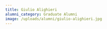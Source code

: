 ```yaml
---
title: Giulio Alighieri
alumni_category: Graduate Alumni
image: /uploads/alumni/giulio-alighieri.jpg
---
```

